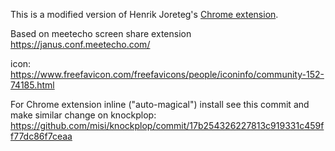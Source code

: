 This is a modified version of Henrik Joreteg's [Chrome extension](https://github.com/henrikjoreteg/getscreenmedia).

Based on meetecho screen share extension https://janus.conf.meetecho.com/

icon: https://www.freefavicon.com/freefavicons/people/iconinfo/community-152-74185.html

For Chrome extension inline ("auto-magical") install see this commit and make similar change on knockplop:
https://github.com/misi/knockplop/commit/17b254326227813c919331c459ff77dc86f7ceaa
